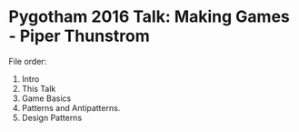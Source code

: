 # Pygotham 2016 Talk: Making Games - Piper Thunstrom

File order:

1. Intro
2. This Talk
3. Game Basics
4. Patterns and Antipatterns.
5. Design Patterns